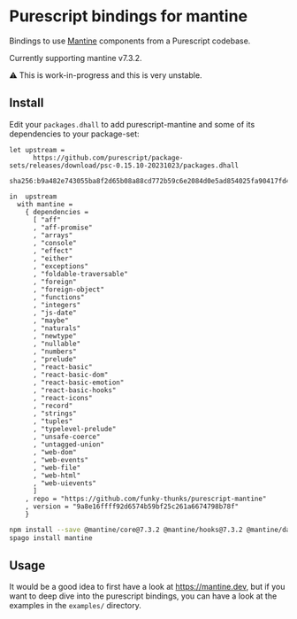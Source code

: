 # Purescript bindings for mantine

Bindings to use [Mantine](https://mantine.dev) components from a Purescript codebase.

Currently supporting mantine v7.3.2.

:warning: This is work-in-progress and this is very unstable.

## Install

Edit your `packages.dhall` to add purescript-mantine and some of its dependencies to your package-set:

```dhall
let upstream =
      https://github.com/purescript/package-sets/releases/download/psc-0.15.10-20231023/packages.dhall
        sha256:b9a482e743055ba8f2d65b08a88cd772b59c6e2084d0e5ad854025fa90417fd4

in  upstream
  with mantine =
    { dependencies =
      [ "aff"
      , "aff-promise"
      , "arrays"
      , "console"
      , "effect"
      , "either"
      , "exceptions"
      , "foldable-traversable"
      , "foreign"
      , "foreign-object"
      , "functions"
      , "integers"
      , "js-date"
      , "maybe"
      , "naturals"
      , "newtype"
      , "nullable"
      , "numbers"
      , "prelude"
      , "react-basic"
      , "react-basic-dom"
      , "react-basic-emotion"
      , "react-basic-hooks"
      , "react-icons"
      , "record"
      , "strings"
      , "tuples"
      , "typelevel-prelude"
      , "unsafe-coerce"
      , "untagged-union"
      , "web-dom"
      , "web-events"
      , "web-file"
      , "web-html"
      , "web-uievents"
      ]
    , repo = "https://github.com/funky-thunks/purescript-mantine"
    , version = "9a8e16ffff92d6574b59bf25c261a6674798b78f"
    }
```

```bash
npm install --save @mantine/core@7.3.2 @mantine/hooks@7.3.2 @mantine/dates@7.3.2 dayjs react
spago install mantine
```

## Usage

It would be a good idea to first have a look at <https://mantine.dev>, but if
you want to deep dive into the purescript bindings, you can have a look at the examples
in the `examples/` directory.
